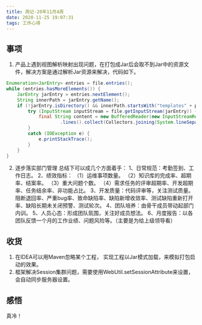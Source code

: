 ```yaml
---
title: 周记-20年11月4周
date: 2020-11-25 19:07:31
tags: 工作心得
---
```


## 事项
1. 产品上遇到视图解析映射出现问题，在打包成Jar后会取不到Jar中的资源文件，解决方案是通过解析Jar资源来解决，代码如下。
``` java
Enumeration<JarEntry> entries = file.entries();
while (entries.hasMoreElements()) {
    JarEntry jarEntry = entries.nextElement();
    String innerPath = jarEntry.getName();
    if (!jarEntry.isDirectory() && innerPath.startsWith("templates" + parent)) {
        try (InputStream inputStream = file.getInputStream(jarEntry)) {
            final String content = new BufferedReader(new InputStreamReader(inputStream))
                    .lines().collect(Collectors.joining(System.lineSeparator()));          
        }
        catch (IOException e) {
            e.printStackTrace();
        }
    }
}
```

2. 逐步落实部门管理
总结下可以成几个方面着手：
1、日常规范：考勤签到、工作日志。
2、绩效指标：
（1）运维事项数量。
（2）知识库的完成率、超期率、结案率。
（3）重大问题个数。
（4）需求任务的评审超期率、开发超期率、任务结余率、非功能占比。
3、开发质量：代码评审等，关注测试质量。阻断退回率、严重bug率、致命缺陷率、缺陷新增收敛率、测试缺陷重新打开率、缺陷长期未关闭预警、测试轮次。
4、团队培养：由骨干成员带动起部门内训。
5、人员心态：形成团队氛围，关注好成员想法。
6、月度报告：以各团队反馈一个月的工作业绩、问题风险等。（主要是为给上级领导看）


## 收货
1. 在IDEA可以用Maven忽略某个工程， 实现工程以Jar模式加载，来模拟打包启动的效果。
2. 框架解决Session集群问题，需要使用WebUtil.setSessionAttribute来设置，会自动同步服务器设置。

## 感悟
真冷！
